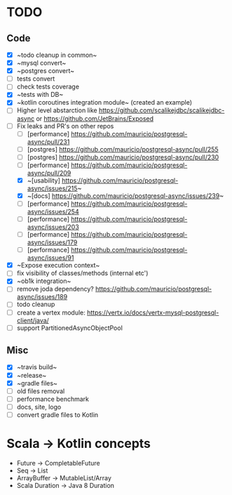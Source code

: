 # TODO

## Code

- [X] ~todo cleanup in common~
- [X] ~mysql convert~
- [X] ~postgres convert~
- [ ] tests convert
- [ ] check tests coverage
- [X] ~tests with DB~
- [X] ~kotlin coroutines integration module~ (created an example)
- [ ] Higher level abstarction like https://github.com/scalikejdbc/scalikejdbc-async or https://github.com/JetBrains/Exposed
- [ ] Fix leaks and PR's on other repos
  - [ ] [performance] https://github.com/mauricio/postgresql-async/pull/231
  - [ ] [postgres] https://github.com/mauricio/postgresql-async/pull/255
  - [ ] [postgres] https://github.com/mauricio/postgresql-async/pull/230
  - [ ] [performance] https://github.com/mauricio/postgresql-async/pull/209
  - [X] ~[usability] https://github.com/mauricio/postgresql-async/issues/215~
  - [X] ~[docs] https://github.com/mauricio/postgresql-async/issues/239~
  - [ ] [performance] https://github.com/mauricio/postgresql-async/issues/254
  - [ ] [performance] https://github.com/mauricio/postgresql-async/issues/203
  - [ ] [performance] https://github.com/mauricio/postgresql-async/issues/179
  - [ ] [performance] https://github.com/mauricio/postgresql-async/issues/91
- [X] ~Expose execution context~
- [ ] fix visibility of classes/methods (internal etc')
- [X] ~ob1k integration~
- [ ] remove joda dependency? https://github.com/mauricio/postgresql-async/issues/189
- [ ] todo cleanup
- [ ] create a vertex module: https://vertx.io/docs/vertx-mysql-postgresql-client/java/
- [ ] support PartitionedAsyncObjectPool

## Misc

- [X] ~travis build~
- [X] ~release~
- [X] ~gradle files~
- [ ] old files removal
- [ ] performance benchmark
- [ ] docs, site, logo
- [ ] convert gradle files to Kotlin

# Scala -> Kotlin concepts

* Future -> CompletableFuture
* Seq -> List
* ArrayBuffer -> MutableList/Array
* Scala Duration -> Java 8 Duration
